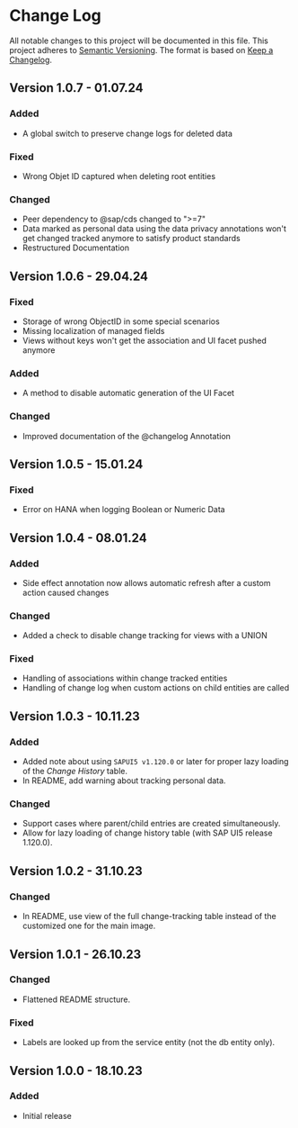 # Change Log

All notable changes to this project will be documented in this file.
This project adheres to [Semantic Versioning](http://semver.org/).
The format is based on [Keep a Changelog](http://keepachangelog.com/).

## Version 1.0.7 - 01.07.24

### Added

 - A global switch to preserve change logs for deleted data

### Fixed

- Wrong Objet ID captured when deleting root entities

### Changed

- Peer dependency to @sap/cds changed to ">=7"
- Data marked as personal data using the data privacy annotations won't get changed tracked anymore to satisfy product standards
- Restructured Documentation


## Version 1.0.6 - 29.04.24

### Fixed

 -  Storage of wrong ObjectID in some special scenarios
 -  Missing localization of managed fields
 -  Views without keys won't get the association and UI facet pushed anymore

### Added

 - A method to disable automatic generation of the UI Facet

### Changed

 - Improved documentation of the @changelog Annotation

## Version 1.0.5 - 15.01.24

### Fixed

- Error on HANA when logging Boolean or Numeric Data

## Version 1.0.4 - 08.01.24

### Added

- Side effect annotation now allows automatic refresh after a custom action caused changes

### Changed

- Added a check to disable change tracking for views with a UNION

### Fixed

- Handling of associations within change tracked entities
- Handling of change log when custom actions on child entities are called

## Version 1.0.3 - 10.11.23

### Added

- Added note about using `SAPUI5 v1.120.0` or later for proper lazy loading of the *Change History* table.
- In README, add warning about tracking personal data.

### Changed

- Support cases where parent/child entries are created simultaneously.
- Allow for lazy loading of change history table (with SAP UI5 release 1.120.0).

## Version 1.0.2 - 31.10.23

### Changed

- In README, use view of the full change-tracking table instead of the customized one for the main image.

## Version 1.0.1 - 26.10.23

### Changed

- Flattened README structure.

### Fixed

- Labels are looked up from the service entity (not the db entity only).

## Version 1.0.0 - 18.10.23

### Added

- Initial release

